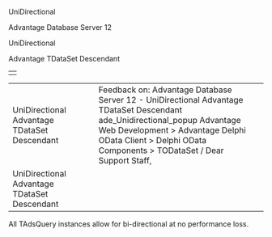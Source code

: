 UniDirectional




Advantage Database Server 12  

UniDirectional

Advantage TDataSet Descendant

|  |
| --- |
|  |

|  |  |  |  |  |
| --- | --- | --- | --- | --- |
| UniDirectional  Advantage TDataSet Descendant |  |  | Feedback on: Advantage Database Server 12 - UniDirectional Advantage TDataSet Descendant ade\_Unidirectional\_popup Advantage Web Development > Advantage Delphi OData Client > Delphi OData Components > TODataSet / Dear Support Staff, |  |
| UniDirectional  Advantage TDataSet Descendant |  |  |  |  |

All TAdsQuery instances allow for bi-directional at no performance loss.